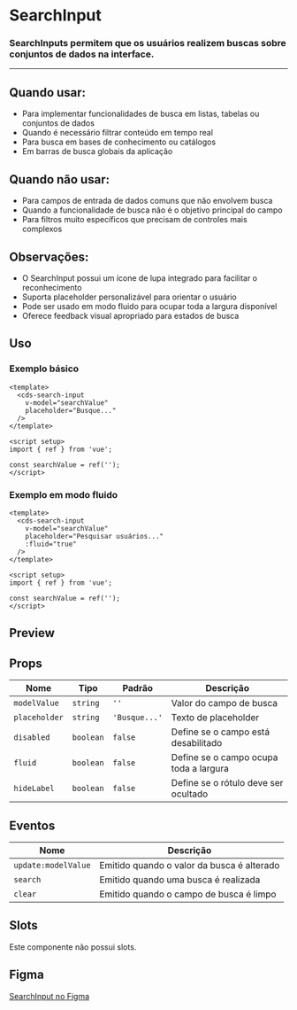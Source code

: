 # SearchInput

### SearchInputs permitem que os usuários realizem buscas sobre conjuntos de dados na interface.

---

## Quando usar:
- Para implementar funcionalidades de busca em listas, tabelas ou conjuntos de dados
- Quando é necessário filtrar conteúdo em tempo real
- Para busca em bases de conhecimento ou catálogos
- Em barras de busca globais da aplicação

## Quando não usar:
- Para campos de entrada de dados comuns que não envolvem busca
- Quando a funcionalidade de busca não é o objetivo principal do campo
- Para filtros muito específicos que precisam de controles mais complexos

## Observações:
- O SearchInput possui um ícone de lupa integrado para facilitar o reconhecimento
- Suporta placeholder personalizável para orientar o usuário
- Pode ser usado em modo fluido para ocupar toda a largura disponível
- Oferece feedback visual apropriado para estados de busca

## Uso

### Exemplo básico

```vue
<template>
  <cds-search-input
    v-model="searchValue"
    placeholder="Busque..."
  />
</template>

<script setup>
import { ref } from 'vue';

const searchValue = ref('');
</script>
```

### Exemplo em modo fluido

```vue
<template>
  <cds-search-input
    v-model="searchValue"
    placeholder="Pesquisar usuários..."
    :fluid="true"
  />
</template>

<script setup>
import { ref } from 'vue';

const searchValue = ref('');
</script>
```

## Preview

<cds-search-input placeholder="Busque..." />

## Props

| Nome | Tipo | Padrão | Descrição |
|------|------|--------|-----------|
| `modelValue` | `string` | `''` | Valor do campo de busca |
| `placeholder` | `string` | `'Busque...'` | Texto de placeholder |
| `disabled` | `boolean` | `false` | Define se o campo está desabilitado |
| `fluid` | `boolean` | `false` | Define se o campo ocupa toda a largura |
| `hideLabel` | `boolean` | `false` | Define se o rótulo deve ser ocultado |

## Eventos

| Nome | Descrição |
|------|-----------|
| `update:modelValue` | Emitido quando o valor da busca é alterado |
| `search` | Emitido quando uma busca é realizada |
| `clear` | Emitido quando o campo de busca é limpo |

## Slots

Este componente não possui slots.

## Figma

[SearchInput no Figma](https://www.figma.com/design/design-system-url)
